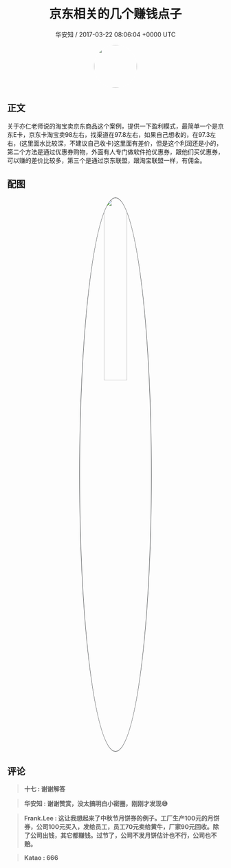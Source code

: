 <h1 align="center">京东相关的几个赚钱点子</h1>
<p align="center">
    <a>华安知 / 2017-03-22 08:06:04 &#43;0000 UTC</a>
</p>

<div align="center">
    <img src="https://images.zsxq.com/Fm7bP4XMvj4gIAYjzyW97pXQuFj8?e=1590940799&amp;token=kIxbL07-8jAj8w1n4s9zv64FuZZNEATmlU_Vm6zD:OAu6gNkEjQ17LtLtXuKQkaFkk2w=" width="100" height="100" style="border:1px solid;border-radius:50%; color:#ffffff"/>
</div>

## 正文

<div>
关于亦仁老师说的淘宝卖京东商品这个案例，提供一下盈利模式，最简单一个是京东E卡，京东卡淘宝卖98左右，找渠道在97.8左右，如果自己想收的，在97.3左右，(这里面水比较深，不建议自己收卡)这里面有差价，但是这个利润还是小的，第二个方法是通过优惠券购物，外面有人专门做软件抢优惠券，跟他们买优惠券，可以赚的差价比较多，第三个是通过京东联盟，跟淘宝联盟一样，有佣金。
</div>

## 配图
<div class="image" align="center">

<img src="https://images.zsxq.com/FqMDJ7QyzNQ0Md5yb6GAzzQECBNh?e=1590940799&amp;token=kIxbL07-8jAj8w1n4s9zv64FuZZNEATmlU_Vm6zD:k_gAJ-6HGaj5uNYQn4l4g9c4r7Q=" width="33%" height="33%" style="border:1px solid;border-radius:50%; color:#3c3f41"/>

</div>

## 评论

<div align="left">
<div>

<blockquote >
<span> <strong>十七 : 谢谢解答 </strong></span>
</blockquote>

<blockquote >
<span> <strong>华安知 : 谢谢赞赏，没太搞明白小密圈，刚刚才发现😅 </strong></span>
</blockquote>

<blockquote >
<span> <strong>Frank.Lee : 这让我想起来了中秋节月饼券的例子。工厂生产100元的月饼券，公司100元买入，发给员工，员工70元卖给黄牛，厂家90元回收。除了公司出钱，其它都赚钱。过节了，公司不发月饼估计也不行，公司也不赔。 </strong></span>
</blockquote>

<blockquote >
<span> <strong>Katao : 666 </strong></span>
</blockquote>

</div>
</div>